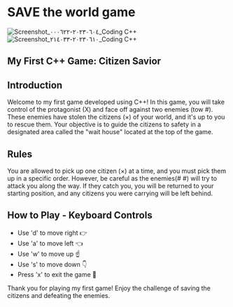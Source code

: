  # SAVE the world game

![Screenshot_٢٠٢٣٠٦٠٤-٠٠٠٦٢٢_Coding C++](https://github.com/Abdoahmeda610/a-c-game-/assets/111024915/f4504d94-402a-41fb-a383-2215d190360c)
![Screenshot_٢٠٢٣٠٦١٠-٢١٤٠٣٣_Coding C++](https://github.com/Abdoahmeda610/a-c-game-/assets/111024915/cc50bc8c-82f5-47a5-96ac-2a199601d529)

## My First C++ Game: Citizen Savior

## Introduction
Welcome to my first game developed using C++! In this game, you will take control of the protagonist (X) and face off against two enemies (tow #). These enemies have stolen the citizens (×) of your world, and it's up to you to rescue them. Your objective is to guide the citizens to safety in a designated area called the "wait house" located at the top of the game.

## Rules
You are allowed to pick up one citizen (×) at a time, and you must pick them up in a specific order. However, be careful as the enemies(# #) will try to attack you along the way. If they catch you, you will be returned to your starting position, and any citizens you were carrying will be left behind.

## How to Play - Keyboard Controls
- Use 'd' to move right 👉
- Use 'a' to move left 👈
- Use 'w' to move up ☝️
- Use 's' to move down 👇
- Press 'x' to exit the game 🛑

Thank you for playing my first game! Enjoy the challenge of saving the citizens and defeating the enemies.
